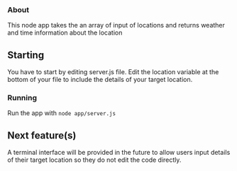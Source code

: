 ### About

This node app takes the an array of input of locations and returns weather and time information about the location


## Starting

You have to start by editing server.js file. Edit the location variable at the bottom of your file to include the details of your
target location.

### Running

Run the app with `node app/server.js`

## Next feature(s)

A terminal interface will be provided in the future to allow users input details of their target location so they
do not edit the code directly.
